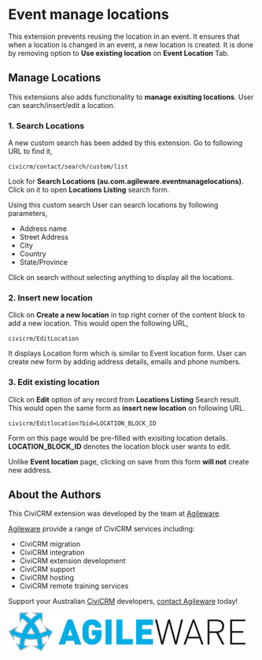 Event manage locations
=

This extension prevents reusing the location in an event. It ensures that when a location is changed in an event, a new location is created. It is done by removing option to **Use existing location** on **Event Location** Tab.

## Manage Locations

This extensions also adds functionality to **manage exisiting locations**. User can search/insert/edit a location.

### 1. Search Locations 
A new custom search has been added by this extension. Go to following URL to find it,

```
civicrm/contact/search/custom/list
```

Look for **Search Locations (au.com.agileware.eventmanagelocations)**. Click on it to open **Locations Listing** search form.

Using this custom search User can search locations by following parameters,

* Address name
* Street Address
* City
* Country
* State/Province

Click on search without selecting anything to display all the locations.

### 2. Insert new location
Click on **Create a new location** in top right corner of the content block to add a new location. This would open the following URL,

```
civicrm/EditLocation
```

It displays Location form which is similar to Event location form. User can create new form by adding address details, emails and phone numbers.

### 3. Edit existing location

Click on **Edit** option of any record from **Locations Listing** Search result. This would open the same form as **insert new location** on following URL.

```
civicrm/Editlocation?bid=LOCATION_BLOCK_ID
```
Form on this page would be pre-filled with exisiting location details.
**LOCATION_BLOCK_ID** denotes the location block user wants to edit. 

Unlike **Event location** page, clicking on save from this form **will not** create new address.


About the Authors
------

This CiviCRM extension was developed by the team at [Agileware](https://agileware.com.au).

[Agileware](https://agileware.com.au) provide a range of CiviCRM services including:

  * CiviCRM migration
  * CiviCRM integration
  * CiviCRM extension development
  * CiviCRM support
  * CiviCRM hosting
  * CiviCRM remote training services

Support your Australian [CiviCRM](https://civicrm.org) developers, [contact Agileware](https://agileware.com.au/contact) today!


![Agileware](logo/agileware-logo.png)
